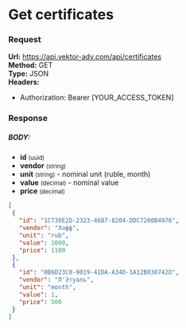 # Get certificates

### Request
 <b>Url:</b> https://api.vektor-adv.com/api/certificates <br>
 <b>Method:</b> GET <br>
 <b>Type:</b> JSON <br>
 <b>Headers:</b>
   - Authorization: Bearer [YOUR_ACCESS_TOKEN]
### Response
  ##### BODY:
  - <b>id</b> <small>(uuid)</small>
  - <b>vendor</b> <small>(string)</small>
  - <b>unit</b> <small>(string)</small> - nominal unit (ruble, month)
  - <b>value</b> <small>(decimal)</small> - nominal value
  - <b>price</b> <small>(decimal)</small>
 ````json
[
  {
    "id": "1C730E2D-2323-46B7-8204-DDC7200B4976",
    "vendor": "Хофф",
    "unit": "rub",
    "value": 1000,
    "price": 1100
  },
  {
    "id": "0B6D23C8-9019-41DA-A34D-1A12B038742D",
    "vendor": "Л'Этуаль",
    "unit": "month",
    "value": 1,
    "price": 500
  }
]
````